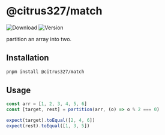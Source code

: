 # @citrus327/match

![Download](https://img.shields.io/npm/dw/@citrus327/match)
![Version](https://img.shields.io/npm/v/@citrus327/match)

partition an array into two.


## Installation

```sh
pnpm install @citrus327/match
```

## Usage

```ts
const arr = [1, 2, 3, 4, 5, 6]
const [target, rest] = partition(arr, (o) => o % 2 === 0)

expect(target).toEqual([2, 4, 6])
expect(rest).toEqual([1, 3, 5])
```
